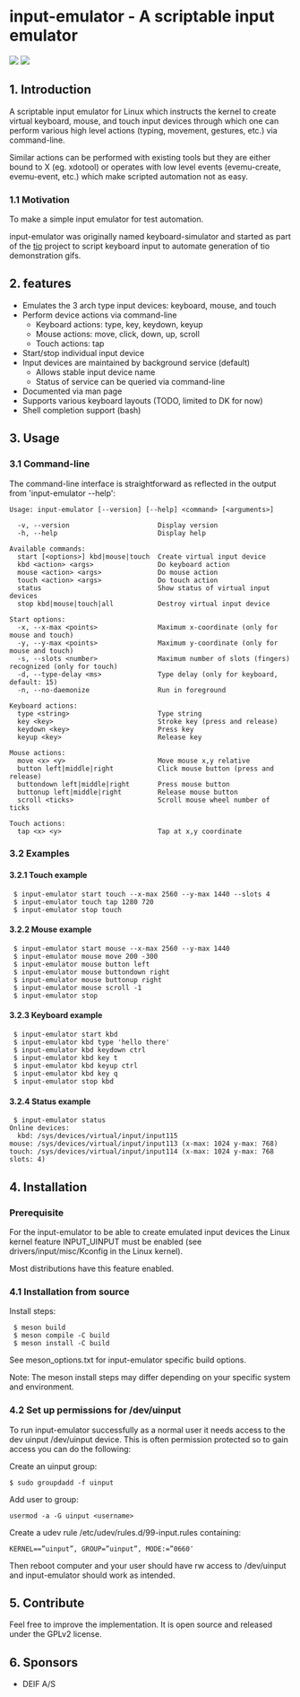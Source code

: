 # input-emulator - A scriptable input emulator

[![](https://img.shields.io/github/v/release/tio/input-emulator?sort=semver)](https://github.com/tio/input-emulator/releases)
[![](https://img.shields.io/codefactor/grade/github/tio/input-emulator)](https://www.codefactor.io/repository/github/tio/input-emulator)

## 1. Introduction

A scriptable input emulator for Linux which instructs the kernel to create
virtual keyboard, mouse, and touch input devices through which one can perform
various high level actions (typing, movement, gestures, etc.) via command-line.

Similar actions can be performed with existing tools but they are either
bound to X (eg. xdotool) or operates with low level events (evemu-create,
evemu-event, etc.) which make scripted automation not as easy.

### 1.1 Motivation

To make a simple input emulator for test automation.

input-emulator was originally named keyboard-simulator and started as part of
the [tio](https://github.com/tio/tio) project to script keyboard input to
automate generation of tio demonstration gifs.

## 2. features

 * Emulates the 3 arch type input devices: keyboard, mouse, and touch
 * Perform device actions via command-line
    * Keyboard actions: type, key, keydown, keyup
    * Mouse actions: move, click, down, up, scroll
    * Touch actions: tap
 * Start/stop individual input device
 * Input devices are maintained by background service (default)
    * Allows stable input device name
    * Status of service can be queried via command-line
 * Documented via man page
 * Supports various keyboard layouts (TODO, limited to DK for now)
 * Shell completion support (bash)

## 3. Usage

### 3.1 Command-line

The command-line interface is straightforward as reflected in the output from 'input-emulator --help':

```
Usage: input-emulator [--version] [--help] <command> [<arguments>]

  -v, --version                      Display version
  -h, --help                         Display help

Available commands:
  start [<options>] kbd|mouse|touch  Create virtual input device
  kbd <action> <args>                Do keyboard action
  mouse <action> <args>              Do mouse action
  touch <action> <args>              Do touch action
  status                             Show status of virtual input devices
  stop kbd|mouse|touch|all           Destroy virtual input device

Start options:
  -x, --x-max <points>               Maximum x-coordinate (only for mouse and touch)
  -y, --y-max <points>               Maximum y-coordinate (only for mouse and touch)
  -s, --slots <number>               Maximum number of slots (fingers) recognized (only for touch)
  -d, --type-delay <ms>              Type delay (only for keyboard, default: 15)
  -n, --no-daemonize                 Run in foreground

Keyboard actions:
  type <string>                      Type string
  key <key>                          Stroke key (press and release)
  keydown <key>                      Press key
  keyup <key>                        Release key

Mouse actions:
  move <x> <y>                       Move mouse x,y relative
  button left|middle|right           Click mouse button (press and release)
  buttondown left|middle|right       Press mouse button
  buttonup left|middle|right         Release mouse button
  scroll <ticks>                     Scroll mouse wheel number of ticks

Touch actions:
  tap <x> <y>                        Tap at x,y coordinate
```

### 3.2 Examples

#### 3.2.1 Touch example
```
 $ input-emulator start touch --x-max 2560 --y-max 1440 --slots 4
 $ input-emulator touch tap 1280 720
 $ input-emulator stop touch
```
#### 3.2.2 Mouse example
```
 $ input-emulator start mouse --x-max 2560 --y-max 1440
 $ input-emulator mouse move 200 -300
 $ input-emulator mouse button left
 $ input-emulator mouse buttondown right
 $ input-emulator mouse buttonup right
 $ input-emulator mouse scroll -1
 $ input-emulator stop
```
#### 3.2.3 Keyboard example
```
 $ input-emulator start kbd
 $ input-emulator kbd type 'hello there'
 $ input-emulator kbd keydown ctrl
 $ input-emulator kbd key t
 $ input-emulator kbd keyup ctrl
 $ input-emulator kbd key q
 $ input-emulator stop kbd
```
#### 3.2.4 Status example
```
 $ input-emulator status
Online devices:
  kbd: /sys/devices/virtual/input/input115
mouse: /sys/devices/virtual/input/input113 (x-max: 1024 y-max: 768)
touch: /sys/devices/virtual/input/input114 (x-max: 1024 y-max: 768 slots: 4)
```

## 4. Installation

### Prerequisite

For the input-emulator to be able to create emulated input devices the Linux
kernel feature INPUT_UINPUT must be enabled (see drivers/input/misc/Kconfig in
the Linux kernel).

Most distributions have this feature enabled.

### 4.1 Installation from source
Install steps:

```
 $ meson build
 $ meson compile -C build
 $ meson install -C build
```

See meson_options.txt for input-emulator specific build options.

Note: The meson install steps may differ depending on your specific system and
environment.

### 4.2 Set up permissions for /dev/uinput

To run input-emulator successfully as a normal user it needs access to the dev
uinput /dev/uinput device. This is often permission protected so to gain access
you can do the following:

Create an uinput group:
```
$ sudo groupdadd -f uinput
```

Add user to group:
```
usermod -a -G uinput <username>
```

Create a udev rule /etc/udev/rules.d/99-input.rules containing:
```
KERNEL==”uinput”, GROUP=”uinput”, MODE:=”0660″
```

Then reboot computer and your user should have rw access to /dev/uinput and
input-emulator should work as intended.


## 5. Contribute

Feel free to improve the implementation. It is open source and released under
the GPLv2 license.

## 6. Sponsors

 * DEIF A/S
